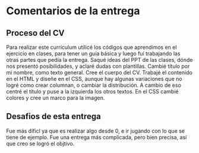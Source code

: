 # Comentarios de la entrega
## Proceso del CV
Para realizar este currículum utilicé los códigos que aprendimos en el ejercicio en clases, para tener un guía básica y luego fuí trabajando las otras partes que pedía la entrega.
Saqué ideas del PPT de las clases, dónde nos presentó posibilidades, y aclaré dudas con plantillas.
Cambié título por mi nombre, como texto general. Cree el cuerpo del CV. 
Trabajé el contenido en el HTML y diseñe en el CSS, aunque hay algunas variaciones que no logré como crear columnan, o cambiar la distribución. A cambio de eso centré el título y puse a la izquierda los otros textos. 
En el CSS cambié colores y cree un marco para la imagen. 
## Desafios de esta entrega
Fue más díficl ya que es realizar algo desde 0, e ir jugando con lo que se tiene de ejemplo. Fue una entrega más complicada, pero bien precisa, así que creo se logró el objtivo.
